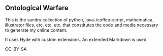 Ontological Warfare
-------------------

This is the sundry collection of python, java-/coffee-script, mathematica, illustrator files, etc. etc. etc. that constitutes the code and media necessary to generate my online content.

It uses Hyde with custom extensions.  An extended Markdown is used.  

CC-BY-SA

